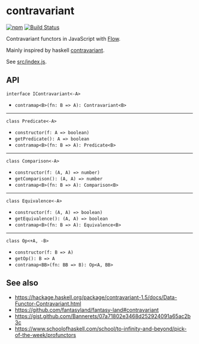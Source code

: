 # contravariant

[![npm](https://img.shields.io/npm/v/contravariant.svg)](https://www.npmjs.com/package/contravariant)
[![Build Status](https://travis-ci.org/Bannerets/contravariant.svg?branch=master)](https://travis-ci.org/Bannerets/contravariant)

Contravariant functors in JavaScript with [Flow](https://flow.org/).

Mainly inspired by haskell [contravariant](https://hackage.haskell.org/package/contravariant).

See [src/index.js](src/index.js).

## API

`interface IContravariant<-A>`

- `contramap<B>(fn: B => A): Contravariant<B>`

---

`class Predicate<-A>`

- `constructor(f: A => boolean)`
- `getPredicate(): A => boolean`
- `contramap<B>(fn: B => A): Predicate<B>`

---

`class Comparison<-A>`

- `constructor(f: (A, A) => number)`
- `getComparison(): (A, A) => number`
- `contramap<B>(fn: B => A): Comparison<B>`

---

`class Equivalence<-A>`

- `constructor(f: (A, A) => boolean)`
- `getEquivalence(): (A, A) => boolean`
- `contramap<B>(fn: B => A): Equivalence<B>`

---

`class Op<+A, -B>`

- `constructor(f: B => A)`
- `getOp(): B => A`
- `contramap<BB>(fn: BB => B): Op<A, BB>`

## See also

- https://hackage.haskell.org/package/contravariant-1.5/docs/Data-Functor-Contravariant.html
- https://github.com/fantasyland/fantasy-land#contravariant
- https://gist.github.com/Bannerets/07a71802e3468d252924091a65ac2b3c
- https://www.schoolofhaskell.com/school/to-infinity-and-beyond/pick-of-the-week/profunctors
